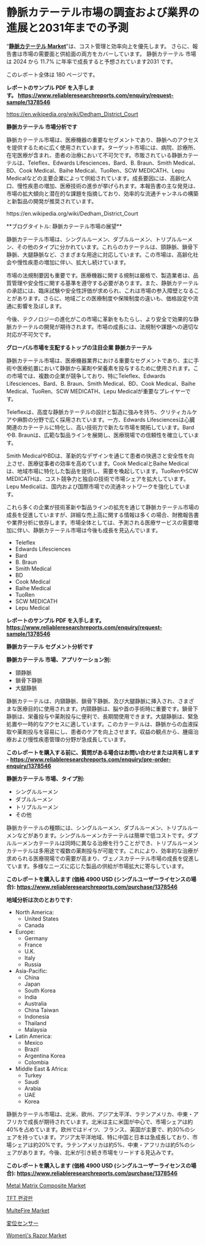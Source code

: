 <p><h1>静脈カテーテル市場の調査および業界の進展と2031年までの予測</h1></p><p>&ldquo;<strong><a href="https://www.reliableresearchreports.com/venous-catheter-r1378546">静脈カテーテル Market</a></strong>&rdquo;は、コスト管理と効率向上を優先します。 さらに、報告書は市場の需要面と供給面の両方をカバーしています。 静脈カテーテル 市場は 2024 から 11.7% に年率で成長すると予想されています2031 です。</p>
<p>このレポート全体は 180 ページです。</p>
<p><strong>レポートのサンプル PDF を入手します。&nbsp;<a href="https://www.reliableresearchreports.com/enquiry/request-sample/1378546">https://www.reliableresearchreports.com/enquiry/request-sample/1378546</a></strong></p>
<p><a href="https://en.wikipedia.org/wiki/Dedham_District_Court">https://en.wikipedia.org/wiki/Dedham_District_Court</a></p>
<p><strong>静脈カテーテル 市場分析です</strong></p>
<p><p>静脈カテーテル市場は、医療機器の重要なセグメントであり、静脈へのアクセスを提供するために広く使用されています。ターゲット市場には、病院、診療所、在宅医療が含まれ、患者の治療において不可欠です。市販されている静脈カテーテルは、Teleflex、Edwards Lifesciences、Bard、B. Braun、Smith Medical、BD、Cook Medical、Baihe Medical、TuoRen、SCW MEDICATH、Lepu Medicalなどの主要企業によって供給されています。成長要因には、高齢化人口、慢性疾患の増加、医療技術の進歩が挙げられます。本報告書の主な発見は、市場の拡大傾向と潜在的な課題を指摘しており、効率的な流通チャンネルの構築と新製品の開発が推奨されています。</p></p>
<p>https://en.wikipedia.org/wiki/Dedham_District_Court</p>
<p><p>**ブログタイトル: 静脈カテーテル市場の展望**</p><p>静脈カテーテル市場は、シングルルーメン、ダブルルーメン、トリプルルーメン、その他のタイプに分かれています。これらのカテーテルは、頸静脈、鎖骨下静脈、大腿静脈など、さまざまな用途に対応しています。この市場は、高齢化社会や慢性疾患の増加に伴い、拡大し続けています。</p><p>市場の法規制要因も重要です。医療機器に関する規制は厳格で、製造業者は、品質管理や安全性に関する基準を遵守する必要があります。また、静脈カテーテルの承認には、臨床試験や安全性評価が求められ、これは市場の参入障壁となることがあります。さらに、地域ごとの医療制度や保険制度の違いも、価格設定や流通に影響を及ぼします。</p><p>今後、テクノロジーの進化がこの市場に革新をもたらし、より安全で効果的な静脈カテーテルの開発が期待されます。市場の成長には、法規制や課題への適切な対応が不可欠です。</p></p>
<p><strong>グローバル市場を支配するトップの注目企業 静脈カテーテル</strong></p>
<p><p>静脈カテーテル市場は、医療機器業界における重要なセグメントであり、主に手術や医療処置において静脈から薬剤や栄養素を投与するために使用されます。この市場では、複数の企業が競争しており、特にTeleflex、Edwards Lifesciences、Bard、B. Braun、Smith Medical、BD、Cook Medical、Baihe Medical、TuoRen、SCW MEDICATH、Lepu Medicalが重要なプレイヤーです。</p><p>Teleflexは、高度な静脈カテーテルの設計と製造に強みを持ち、クリティカルケアや麻酔の分野で広く採用されています。一方、Edwards Lifesciencesは心臓関連のカテーテルに特化し、高い技術力で新たな市場を開拓しています。BardやB. Braunは、広範な製品ラインを展開し、医療現場での信頼性を確立しています。</p><p>Smith MedicalやBDは、革新的なデザインを通じて患者の快適さと安全性を向上させ、医療従事者の効率を高めています。Cook MedicalとBaihe Medicalは、地域市場に特化した製品を提供し、需要を喚起しています。TuoRenやSCW MEDICATHは、コスト競争力と独自の技術で市場シェアを拡大しています。Lepu Medicalは、国内および国際市場での流通ネットワークを強化しています。</p><p>これら多くの企業が技術革新や製品ラインの拡充を通じて静脈カテーテル市場の成長を促進していますが、詳細な売上高に関する情報は多くの場合、財務報告書や業界分析に依存します。市場全体としては、予測される医療サービスの需要増加に伴い、静脈カテーテル市場は今後も成長を見込んでいます。</p></p>
<p><ul><li>Teleflex</li><li>Edwards Lifesciences</li><li>Bard</li><li>B. Braun</li><li>Smith Medical</li><li>BD</li><li>Cook Medical</li><li>Baihe Medical</li><li>TuoRen</li><li>SCW MEDICATH</li><li>Lepu Medical</li></ul></p>
<p><strong>レポートのサンプル PDF を入手します。 <a href="https://www.reliableresearchreports.com/enquiry/request-sample/1378546">https://www.reliableresearchreports.com/enquiry/request-sample/1378546</a></strong></p>
<p><strong>静脈カテーテル セグメント分析です</strong></p>
<p><strong>静脈カテーテル 市場、アプリケーション別:</strong></p>
<p><ul><li>頸静脈</li><li>鎖骨下静脈</li><li>大腿静脈</li></ul></p>
<p><p>静脈カテーテルは、内頸静脈、鎖骨下静脈、及び大腿静脈に挿入され、さまざまな医療目的に使用されます。内頸静脈は、脳や首の手術時に重要です。鎖骨下静脈は、栄養投与や薬剤投与に便利で、長期間使用できます。大腿静脈は、緊急処置や一時的なアクセスに適しています。このカテーテルは、静脈からの血液採取や薬剤投与を容易にし、患者のケアを向上させます。収益の観点から、腫瘍治療および慢性疾患管理の分野が急成長しています。</p></p>
<p><strong>このレポートを購入する前に、質問がある場合はお問い合わせまたは共有します - <a href="https://www.reliableresearchreports.com/enquiry/pre-order-enquiry/1378546">https://www.reliableresearchreports.com/enquiry/pre-order-enquiry/1378546</a></strong></p>
<p><strong>静脈カテーテル 市場、タイプ別:</strong></p>
<p><ul><li>シングルルーメン</li><li>ダブルルーメン</li><li>トリプルルーメン</li><li>その他</li></ul></p>
<p><p>静脈カテーテルの種類には、シングルルーメン、ダブルルーメン、トリプルルーメンなどがあります。シングルルーメンカテーテルは簡単で低コストです。ダブルルーメンカテーテルは同時に異なる治療を行うことができ、トリプルルーメンカテーテルは多用途で複数の薬剤投与が可能です。これにより、効率的な治療が求められる医療現場での需要が高まり、ヴェノスカテーテル市場の成長を促進しています。多様なニーズに応じた製品の供給が市場拡大に寄与しています。</p></p>
<p><strong>このレポートを購入します (価格 4900 USD (シングルユーザーライセンスの場合): <a href="https://www.reliableresearchreports.com/purchase/1378546">https://www.reliableresearchreports.com/purchase/1378546</a></strong></p>
<p><strong>地域分析は次のとおりです:</strong></p>
<p><ul>
    <li>
        North America:
        <ul>
            <li>United States</li>
            <li>Canada</li>
        </ul>
    </li>
    <li>
        Europe:
        <ul>
            <li>Germany</li>
            <li>France</li>
            <li>U.K.</li>
            <li>Italy</li>
            <li>Russia</li>
        </ul>
    </li>
    <li>
        Asia-Pacific:
        <ul>
            <li>China</li>
            <li>Japan</li>
            <li>South Korea</li>
            <li>India</li>
            <li>Australia</li>
            <li>China Taiwan</li>
            <li>Indonesia</li>
            <li>Thailand</li>
            <li>Malaysia</li>
        </ul>
    </li>
    <li>
        Latin America:
        <ul>
            <li>Mexico</li>
            <li>Brazil</li>
            <li>Argentina Korea</li>
            <li>Colombia</li>
        </ul>
    </li>
    <li>
        Middle East & Africa:
        <ul>
            <li>Turkey</li>
            <li>Saudi</li>
            <li>Arabia</li>
            <li>UAE</li>
            <li>Korea</li>
        </ul>
    </li>
    </ul></p>
<p><p>静脈カテーテル市場は、北米、欧州、アジア太平洋、ラテンアメリカ、中東・アフリカで成長が期待されています。北米は主に米国が中心で、市場シェアは約40%を占めています。欧州ではドイツ、フランス、英国が主要で、約30%のシェアを持っています。アジア太平洋地域、特に中国と日本は急成長しており、市場シェアは約20%です。ラテンアメリカは約5%、中東・アフリカは約5%のシェアがあります。今後、北米が引き続き市場をリードする見込みです。</p></p>
<p><strong>このレポートを購入します (価格 4900 USD (シングルユーザーライセンスの場合): <a href="https://www.reliableresearchreports.com/purchase/1378546">https://www.reliableresearchreports.com/purchase/1378546</a></strong></p>
<p><p><a href="https://www.linkedin.com/pulse/metal-matrix-composite-market-trends-strategic-insights-lubqe?trackingId=iJiXyfnxSICb6aJ7D39C%2BQ%3D%3D">Metal Matrix Composite Market</a></p><p><a href="https://medium.com/@trevorkruvalis5678/%EA%B8%80%EB%A1%9C%EB%B2%8C-tft-%ED%8E%B8%EA%B4%91%EC%9E%90-%EC%8B%9C%EC%9E%A5-%EB%B6%84%EC%95%BC-%EC%9C%A0%ED%98%95-%EC%9D%91%EC%9A%A9-%EC%8B%9C%EC%9E%A5-%EC%B0%B8%EC%97%AC%EC%9E%90-%EC%A0%84%EB%9E%B5-%EC%A7%80%EC%97%AD-%EC%84%B1%EC%9E%A5-%ED%86%B5%EC%B0%B0-%EB%B0%8F-%EB%AF%B8%EB%9E%98-%EC%A0%84%EB%A7%9D-2024-2031-70804b573c04">TFT 편광판</a></p><p><a href="https://medium.com/@christopher.walker6564/global-perspectives-on-multefire-market-trends-challenges-and-forecast-2024-2031-0920da9d0d83">MulteFire Market</a></p><p><a href="https://github.com/lababdou/Market-Research-Report-List-6/blob/main/7538991600.md">変位センサー</a></p><p><a href="https://issuu.com/reportprime-2/docs/womens-razor-market-size-2030.pptx_75b75e51b24209">Women\'s Razor Market</a></p></p>